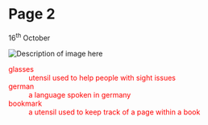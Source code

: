 <h1>Page 2</h1>
<p>16<sup>th</sup> October</p>
<!-- Comment: Notice the double quotes around the address of the image and the description -->
<img src="https://content.phuket101.net/wp-content/uploads/bang-tao-beach-2.jpg" alt="Description of image here">

<dl style="color:red;"> 

<dt>glasses</dt>
<dd> utensil used to help people with sight issues</dd>

<dt>german</dt>
<dd> a language spoken in germany</dd>

 <dt>bookmark</dt>
<dd> a utensil used to keep track of a page within a book</dd>
</dl>


